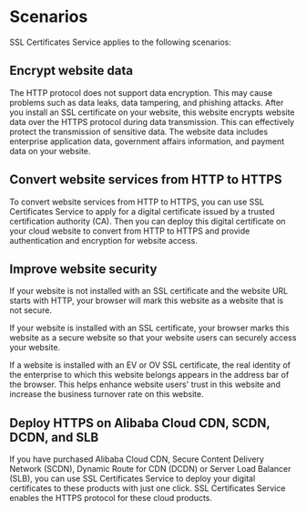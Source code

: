 # Scenarios

SSL Certificates Service applies to the following scenarios:

## Encrypt website data

The HTTP protocol does not support data encryption. This may cause problems such as data leaks, data tampering, and phishing attacks. After you install an SSL certificate on your website, this website encrypts website data over the HTTPS protocol during data transmission. This can effectively protect the transmission of sensitive data. The website data includes enterprise application data, government affairs information, and payment data on your website.

## Convert website services from HTTP to HTTPS

To convert website services from HTTP to HTTPS, you can use SSL Certificates Service to apply for a digital certificate issued by a trusted certification authority \(CA\). Then you can deploy this digital certificate on your cloud website to convert from HTTP to HTTPS and provide authentication and encryption for website access.

## Improve website security

If your website is not installed with an SSL certificate and the website URL starts with HTTP, your browser will mark this website as a website that is not secure.

If your website is installed with an SSL certificate, your browser marks this website as a secure website so that your website users can securely access your website.

If a website is installed with an EV or OV SSL certificate, the real identity of the enterprise to which this website belongs appears in the address bar of the browser. This helps enhance website users' trust in this website and increase the business turnover rate on this website.

## Deploy HTTPS on Alibaba Cloud CDN, SCDN, DCDN, and SLB

If you have purchased Alibaba Cloud CDN, Secure Content Delivery Network \(SCDN\), Dynamic Route for CDN \(DCDN\) or Server Load Balancer \(SLB\), you can use SSL Certificates Service to deploy your digital certificates to these products with just one click. SSL Certificates Service enables the HTTPS protocol for these cloud products.

